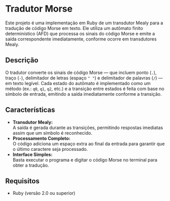 # Tradutor Morse

Este projeto é uma implementação em Ruby de um transdutor Mealy para a tradução de código Morse em texto. Ele utiliza um autômato finito determinístico (AFD) que processa os sinais do código Morse e emite a saída correspondente imediatamente, conforme ocorre em transdutores Mealy.

## Descrição

O tradutor converte os sinais de código Morse — que incluem ponto (`.`), traço (`-`), delimitador de letras (espaço `" "`) e delimitador de palavras (`/`) — em texto legível. Cada estado do autômato é implementado como um método (ex.: `q0`, `q1`, `q2`, etc.) e a transição entre estados é feita com base no símbolo de entrada, emitindo a saída imediatamente conforme a transição.

## Características

- **Transdutor Mealy:**  
  A saída é gerada durante as transições, permitindo respostas imediatas assim que um símbolo é reconhecido.
- **Processamento Completo:**  
  O código adiciona um espaço extra ao final da entrada para garantir que o último caractere seja processado.
- **Interface Simples:**  
  Basta executar o programa e digitar o código Morse no terminal para obter a tradução.

## Requisitos

- Ruby (versão 2.0 ou superior)


